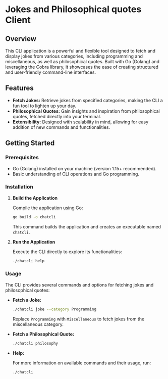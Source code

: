 # Jokes and Philosophical quotes Client

## Overview

This CLI application is a powerful and flexible tool designed to fetch and display jokes from various categories, including programming and miscellaneous, as well as philosophical quotes. Built with Go (Golang) and leveraging the Cobra library, it showcases the ease of creating structured and user-friendly command-line interfaces.

## Features

- **Fetch Jokes:** Retrieve jokes from specified categories, making the CLI a fun tool to lighten up your day.
- **Philosophical Quotes:** Gain insights and inspiration from philosophical quotes, fetched directly into your terminal.
- **Extensibility:** Designed with scalability in mind, allowing for easy addition of new commands and functionalities.

## Getting Started

### Prerequisites

- Go (Golang) installed on your machine (version 1.15+ recommended).
- Basic understanding of CLI operations and Go programming.

### Installation

1. **Build the Application**

   Compile the application using Go:

   ```sh
   go build -o chatcli
   ```

   This command builds the application and creates an executable named `chatcli`.

2. **Run the Application**

   Execute the CLI directly to explore its functionalities:

   ```sh
   ./chatcli help
   ```

### Usage

The CLI provides several commands and options for fetching jokes and philosophical quotes:

- **Fetch a Joke:**

  ```sh
  ./chatcli joke --category Programming
  ```

  Replace `Programming` with `Miscellaneous` to fetch jokes from the miscellaneous category.

- **Fetch a Philosophical Quote:**

  ```sh
  ./chatcli philosophy
  ```

- **Help:**

  For more information on available commands and their usage, run:

  ```sh
  ./chatcli
  ```
